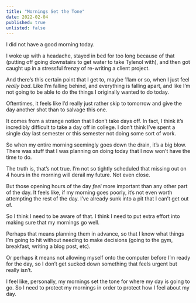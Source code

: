 ```yaml
---
title: "Mornings Set the Tone"
date: 2022-02-04
published: true
unlisted: false
---
```


I did not have a good morning today.

I woke up with a headache, stayed in bed for too long because of that (putting off going downstairs to get water to take Tylenol with), and then got caught up in a stressful frenzy of re-writing a client project.

And there’s this certain point that I get to, maybe 11am or so, when I just feel _really bad_. Like I’m falling behind, and everything is falling apart, and like I’m not going to be able to do the things I originally wanted to do today.

Oftentimes, it feels like I’d really just rather skip to tomorrow and give the day another shot than to salvage this one.

It comes from a strange notion that I don’t take days off. In fact, I think it’s incredibly difficult to take a day off in college. I don’t think I’ve spent a single day last semester or this semester not doing some sort of work.

So when my entire morning seemingly goes down the drain, it’s a big blow. There was stuff that I was planning on doing today that I now won’t have the time to do.

The truth is, that’s not true. I’m not so tightly scheduled that missing out on 4 hours in the morning will derail my future. Not even close.

But those opening hours of the day _feel_ more important than any other part of the day. It feels like, if my morning goes poorly, it’s not even worth attempting the rest of the day. I’ve already sunk into a pit that I can’t get out of.

So I think I need to be aware of that. I think I need to put extra effort into making sure that my mornings go well.

Perhaps that means planning them in advance, so that I know what things I’m going to hit without needing to make decisions (going to the gym, breakfast, writing a blog post, etc).

Or perhaps it means not allowing myself onto the computer before I’m ready for the day, so I don’t get sucked down something that feels urgent but really isn’t.

I feel like, personally, my mornings set the tone for where my day is going to go. So I need to protect my mornings in order to protect how I feel about my day.
